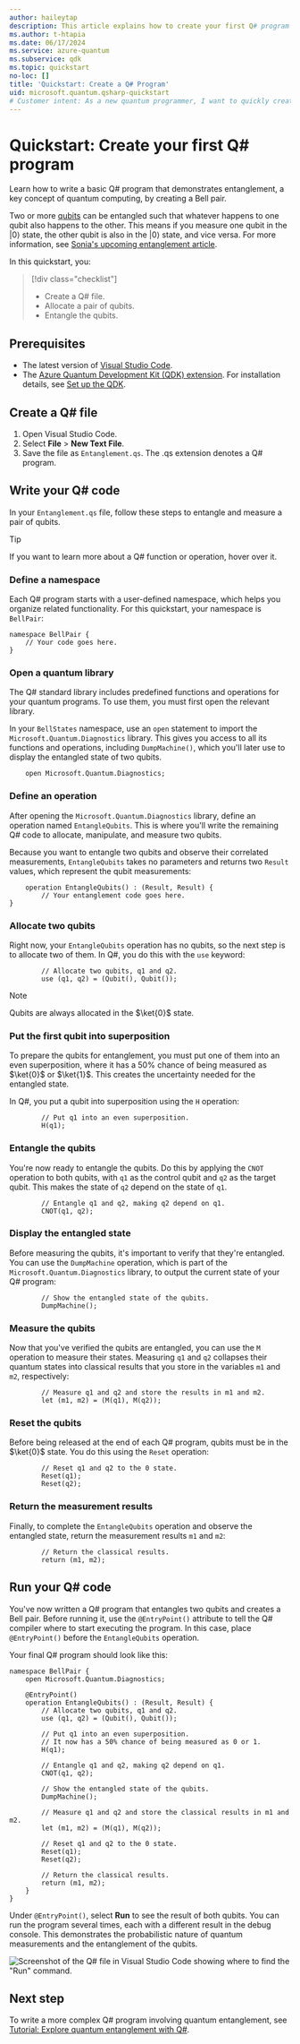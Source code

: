 ```yaml
---
author: haileytap
description: This article explains how to create your first Q# program using the Quantum Development Kit and Visual Studio Code.
ms.author: t-htapia
ms.date: 06/17/2024
ms.service: azure-quantum
ms.subservice: qdk
ms.topic: quickstart
no-loc: []
title: 'Quickstart: Create a Q# Program'
uid: microsoft.quantum.qsharp-quickstart
# Customer intent: As a new quantum programmer, I want to quickly create my first Q# program so that I can begin developing and running quantum algorithms.
---
```


# Quickstart: Create your first Q# program

Learn how to write a basic Q# program that demonstrates entanglement, a key concept of quantum computing, by creating a Bell pair.

Two or more [qubits](xref:microsoft.quantum.concepts.qubit) can be entangled such that whatever happens to one qubit also happens to the other. This means if you measure one qubit in the |0⟩ state, the other qubit is also in the |0⟩ state, and vice versa. For more information, see [Sonia's upcoming entanglement article](xref:).

In this quickstart, you:

> [!div class="checklist"]
> - Create a Q# file.
> - Allocate a pair of qubits.
> - Entangle the qubits.

## Prerequisites

- The latest version of [Visual Studio Code](https://code.visualstudio.com/download).
- The [Azure Quantum Development Kit (QDK) extension](https://marketplace.visualstudio.com/items?itemName=quantum.qsharp-lang-vscode). For installation details, see [Set up the QDK](xref:microsoft.quantum.install-qdk.overview).

## Create a Q# file

1. Open Visual Studio Code.
1. Select **File** > **New Text File**.
1. Save the file as `Entanglement.qs`. The .qs extension denotes a Q# program.

## Write your Q# code

In your `Entanglement.qs` file, follow these steps to entangle and measure a pair of qubits.

> [!TIP]
> If you want to learn more about a Q# function or operation, hover over it.

### Define a namespace

Each Q# program starts with a user-defined namespace, which helps you organize related functionality. For this quickstart, your namespace is `BellPair`:

```qsharp
namespace BellPair {
    // Your code goes here.
}
```

### Open a quantum library

The Q# standard library includes predefined functions and operations for your quantum programs. To use them, you must first open the relevant library.

In your `BellStates` namespace, use an `open` statement to import the `Microsoft.Quantum.Diagnostics` library. This gives you access to all its functions and operations, including `DumpMachine()`, which you'll later use to display the entangled state of two qubits.

```qsharp
    open Microsoft.Quantum.Diagnostics;
```

### Define an operation

After opening the `Microsoft.Quantum.Diagnostics` library, define an operation named `EntangleQubits`. This is where you'll write the remaining Q# code to allocate, manipulate, and measure two qubits.

Because you want to entangle two qubits and observe their correlated measurements, `EntangleQubits` takes no parameters and returns two `Result` values, which represent the qubit measurements:

```qsharp
    operation EntangleQubits() : (Result, Result) {
        // Your entanglement code goes here.
}
```

### Allocate two qubits

Right now, your `EntangleQubits` operation has no qubits, so the next step is to allocate two of them. In Q#, you do this with the `use` keyword:

```qsharp
        // Allocate two qubits, q1 and q2.
        use (q1, q2) = (Qubit(), Qubit());
```

> [!NOTE]
> Qubits are always allocated in the $\ket{0}$ state.

### Put the first qubit into superposition

To prepare the qubits for entanglement, you must put one of them into an even superposition, where it has a 50% chance of being measured as $\ket{0}$ or $\ket{1}$. This creates the uncertainty needed for the entangled state.

In Q#, you put a qubit into superposition using the `H` operation:

```qsharp
        // Put q1 into an even superposition.
        H(q1);
```

### Entangle the qubits

You're now ready to entangle the qubits. Do this by applying the `CNOT` operation to both qubits, with `q1` as the control qubit and `q2` as the target qubit. This makes the state of `q2` depend on the state of `q1`.

```qsharp
        // Entangle q1 and q2, making q2 depend on q1.
        CNOT(q1, q2);
```

### Display the entangled state

Before measuring the qubits, it's important to verify that they're entangled. You can use the `DumpMachine` operation, which is part of the `Microsoft.Quantum.Diagnostics` library, to output the current state of your Q# program:

```qsharp
        // Show the entangled state of the qubits.
        DumpMachine();
```

### Measure the qubits

Now that you've verified the qubits are entangled, you can use the `M` operation to measure their states. Measuring `q1` and `q2` collapses their quantum states into classical results that you store in the variables `m1` and `m2`, respectively:

```qsharp
        // Measure q1 and q2 and store the results in m1 and m2.
        let (m1, m2) = (M(q1), M(q2));
```

### Reset the qubits

Before being released at the end of each Q# program, qubits must be in the $\ket{0}$ state. You do this using the `Reset` operation:

```qsharp
        // Reset q1 and q2 to the 0 state.
        Reset(q1);
        Reset(q2);
```

### Return the measurement results

Finally, to complete the `EntangleQubits` operation and observe the entangled state, return the measurement results `m1` and `m2`:

```qsharp
        // Return the classical results.
        return (m1, m2);
```

## Run your Q# code

You've now written a Q# program that entangles two qubits and creates a Bell pair. Before running it, use the `@EntryPoint()` attribute to tell the Q# compiler where to start executing the program. In this case, place `@EntryPoint()` before the `EntangleQubits` operation.

Your final Q# program should look like this:

```qsharp
namespace BellPair {
    open Microsoft.Quantum.Diagnostics;
        
    @EntryPoint()
    operation EntangleQubits() : (Result, Result) {  
        // Allocate two qubits, q1 and q2.
        use (q1, q2) = (Qubit(), Qubit());

        // Put q1 into an even superposition.
        // It now has a 50% chance of being measured as 0 or 1.
        H(q1);

        // Entangle q1 and q2, making q2 depend on q1.
        CNOT(q1, q2);

        // Show the entangled state of the qubits.
        DumpMachine();

        // Measure q1 and q2 and store the classical results in m1 and m2.
        let (m1, m2) = (M(q1), M(q2));

        // Reset q1 and q2 to the 0 state.
        Reset(q1);
        Reset(q2);

        // Return the classical results.
        return (m1, m2);
    }
}
```

Under `@EntryPoint()`, select **Run** to see the result of both qubits. You can run the program several times, each with a different result in the debug console. This demonstrates the probabilistic nature of quantum measurements and the entanglement of the qubits.

![Screenshot of the Q# file in Visual Studio Code showing where to find the "Run" command.](image.png)

## Next step

To write a more complex Q# program involving quantum entanglement, see [Tutorial: Explore quantum entanglement with Q#](xref:microsoft.quantum.tutorial-qdk.entanglement).
